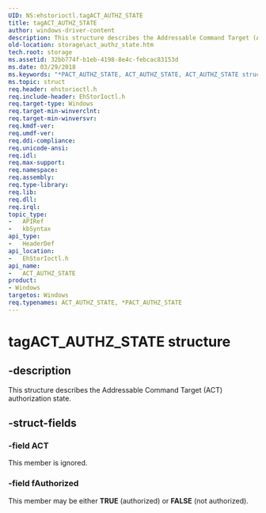 ```yaml
---
UID: NS:ehstorioctl.tagACT_AUTHZ_STATE
title: tagACT_AUTHZ_STATE
author: windows-driver-content
description: This structure describes the Addressable Command Target (ACT) authorization state.
old-location: storage\act_authz_state.htm
tech.root: storage
ms.assetid: 32bb774f-b1eb-4198-8e4c-febcac83153d
ms.date: 03/29/2018
ms.keywords: "*PACT_AUTHZ_STATE, ACT_AUTHZ_STATE, ACT_AUTHZ_STATE structure [Storage Devices], PACT_AUTHZ_STATE, PACT_AUTHZ_STATE structure pointer [Storage Devices], ehstorioctl/ACT_AUTHZ_STATE, ehstorioctl/PACT_AUTHZ_STATE, storage.act_authz_state, structs-silo_5a83edfd-d997-4f63-bbb9-58ec7cab438f.xml, tagACT_AUTHZ_STATE"
ms.topic: struct
req.header: ehstorioctl.h
req.include-header: EhStorIoctl.h
req.target-type: Windows
req.target-min-winverclnt: 
req.target-min-winversvr: 
req.kmdf-ver: 
req.umdf-ver: 
req.ddi-compliance: 
req.unicode-ansi: 
req.idl: 
req.max-support: 
req.namespace: 
req.assembly: 
req.type-library: 
req.lib: 
req.dll: 
req.irql: 
topic_type:
-	APIRef
-	kbSyntax
api_type:
-	HeaderDef
api_location:
-	EhStorIoctl.h
api_name:
-	ACT_AUTHZ_STATE
product:
- Windows
targetos: Windows
req.typenames: ACT_AUTHZ_STATE, *PACT_AUTHZ_STATE
---
```


# tagACT_AUTHZ_STATE structure


## -description


This structure describes the Addressable Command Target (ACT) authorization state.


## -struct-fields




### -field ACT

This member is ignored.


### -field fAuthorized

This member may be either <b>TRUE</b> (authorized) or <b>FALSE</b> (not authorized).

